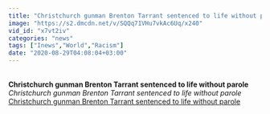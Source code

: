 ```yaml
---
title: "Christchurch gunman Brenton Tarrant sentenced to life without parole"
image: "https://s2.dmcdn.net/v/SQQq71VHu7vkAc6Uq/x240"
vid_id: "x7vt2iv"
categories: "news"
tags: ["Inews","World","Racism"]
date: "2020-08-29T04:08:04+03:00"
---
```

<br><b>Christchurch gunman Brenton Tarrant sentenced to life without parole</b><br> <i>Christchurch gunman Brenton Tarrant sentenced to life without parole</i><br> <u>Christchurch gunman Brenton Tarrant sentenced to life without parole</u>
